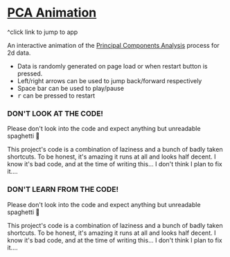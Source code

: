 # [PCA Animation](adamspannbauer.github.io/pca_animation/)

^click link to jump to app

An interactive animation of the [Principal Components Analysis](https://stats.stackexchange.com/a/140579/102646) process for 2d data.

- Data is randomly generated on page load or when restart button is pressed.
- Left/right arrows can be used to jump back/forward respectively
- Space bar can be used to play/pause
- <kbd>r</kbd> can be pressed to restart

### DON'T LOOK AT THE CODE!

Please don't look into the code and expect anything but unreadable spaghetti 🍝

This project's code is a combination of laziness and a bunch of badly taken shortcuts.
To be honest, it's amazing it runs at all and looks half decent.
I know it's bad code, and at the time of writing this... I don't think I plan to fix it....

### DON'T LEARN FROM THE CODE!

Please don't look into the code and expect anything but unreadable spaghetti 🍝

This project's code is a combination of laziness and a bunch of badly taken shortcuts.
To be honest, it's amazing it runs at all and looks half decent.
I know it's bad code, and at the time of writing this... I don't think I plan to fix it....
